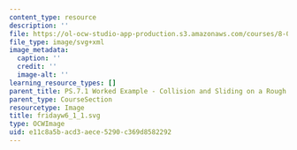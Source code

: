 ```yaml
---
content_type: resource
description: ''
file: https://ol-ocw-studio-app-production.s3.amazonaws.com/courses/8-01sc-classical-mechanics-fall-2016/e11c8a5bacd3aece5290c369d8582292_fridayw6_1_1.svg
file_type: image/svg+xml
image_metadata:
  caption: ''
  credit: ''
  image-alt: ''
learning_resource_types: []
parent_title: PS.7.1 Worked Example - Collision and Sliding on a Rough Surface
parent_type: CourseSection
resourcetype: Image
title: fridayw6_1_1.svg
type: OCWImage
uid: e11c8a5b-acd3-aece-5290-c369d8582292
---
```

